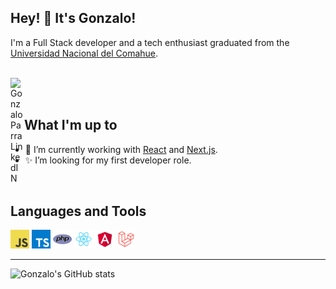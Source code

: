 ## Hey! 👋 It's Gonzalo!
I'm a Full Stack developer and a tech enthusiast graduated from the [Universidad Nacional del Comahue](https://en.wikipedia.org/wiki/National_University_of_Comahue). 

<br/>

<a href="https://www.linkedin.com/in/gonzalojparra/">
<img align="left" alt="Gonzalo Parra LinkedIN" width="22px" src="https://icongr.am/fontawesome/linkedin.svg?size=128&color=70c8ff" />
</a>

<br />

<br />

## What I'm up to

- 🌱 I’m currently working with [React](https://reactjs.org) and [Next.js](https://nextjs.org/).
- ✨ I’m looking for my first developer role.

<br />

## Languages and Tools
<code><img height="30" src="https://raw.githubusercontent.com/github/explore/80688e429a7d4ef2fca1e82350fe8e3517d3494d/topics/javascript/javascript.png"></code>
<code><img height="30" src="https://raw.githubusercontent.com/github/explore/80688e429a7d4ef2fca1e82350fe8e3517d3494d/topics/typescript/typescript.png"></code>
<code><img height="30" src="https://raw.githubusercontent.com/github/explore/80688e429a7d4ef2fca1e82350fe8e3517d3494d/topics/php/php.png"></code>
<code><img height="30" src="https://raw.githubusercontent.com/github/explore/80688e429a7d4ef2fca1e82350fe8e3517d3494d/topics/react/react.png"></code>
<code><img height="30" src="https://raw.githubusercontent.com/github/explore/80688e429a7d4ef2fca1e82350fe8e3517d3494d/topics/angular/angular.png"></code>
<code><img height="30" src="https://raw.githubusercontent.com/github/explore/56a826d05cf762b2b50ecbe7d492a839b04f3fbf/topics/laravel/laravel.png"></code>


---

![Gonzalo's GitHub stats](https://github-readme-stats.vercel.app/api?username=gonzalojparra&show_icons=true&hide_border=true&title_color=70c8ff&text_color=FFFFFF&icon_color=70c8ff&theme=dark)
